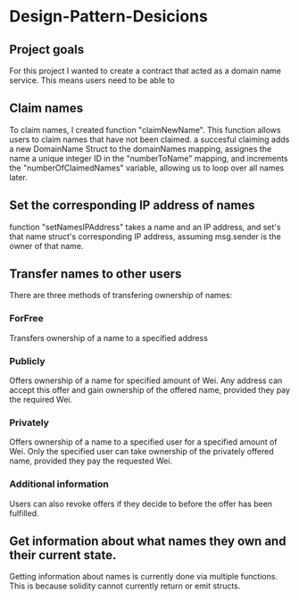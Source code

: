 # Design-Pattern-Desicions

## Project goals

For this project I wanted to create a contract that acted as a domain name service. This means users need to be able to 

## Claim names
To claim names, I created function "claimNewName". This function allows users to claim names that have not been claimed. a succesful claiming adds a new DomainName Struct to the domainNames mapping, assignes the name a unique integer ID in the "numberToName" mapping, and increments the "numberOfClaimedNames" variable, allowing us to loop over all names later.

## Set the corresponding IP address of names

function "setNamesIPAddress" takes a name and an IP address, and set's that name struct's corresponding IP address, assuming msg.sender is the owner of that name.

## Transfer names to other users

There are three methods of transfering ownership of names:

### ForFree

Transfers ownership of a name to a specified address

### Publicly

Offers ownership of a name for specified amount of Wei. Any address can accept this offer and gain ownership of the offered name, provided they pay the required Wei.

### Privately

Offers ownership of a name to a specified user for a specified amount of Wei. Only the specified user can take ownership of the privately offered name, provided they pay the requested Wei.

### Additional information

Users can also revoke offers if they decide to before the offer has been fulfilled.

## Get information about what names they own and their current state.

Getting information about names is currently done via multiple functions. This is because solidity cannot currently return or emit structs.
